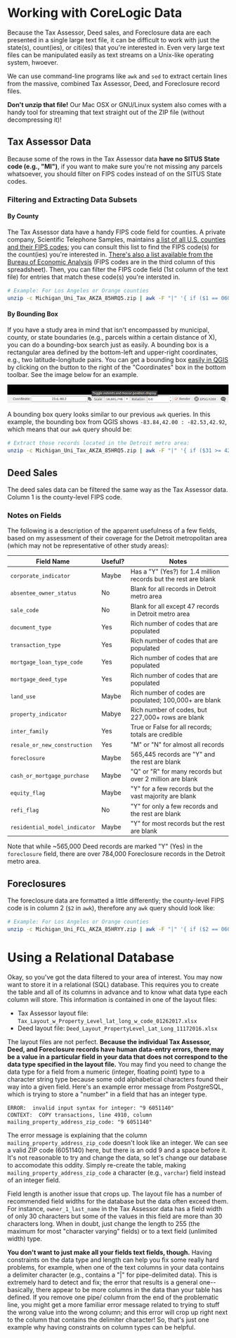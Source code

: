 # Working with CoreLogic Data

Because the Tax Assessor, Deed sales, and Foreclosure data are each presented in a single large text file, it can be difficult to work with just the state(s), count(ies), or citi(es) that you're interested in.
Even very large text files can be manipulated easily as text streams on a Unix-like operating system, hwoever.

We can use command-line programs like `awk` and `sed` to extract certain lines from the massive, combined Tax Assessor, Deed, and Foreclosure record files.

**Don't unzip that file!**
Our Mac OSX or GNU/Linux system also comes with a handy tool for streaming that text straight out of the ZIP file (without decompressing it)!

## Tax Assessor Data

Because some of the rows in the Tax Assessor data **have no SITUS State code (e.g., "MI")**, if you want to make sure you're not missing any parcels whatsoever, you should filter on FIPS codes instead of on the SITUS State codes.

### Filtering and Extracting Data Subsets

#### By County

The Tax Assessor data have a handy FIPS code field for counties.
A private company, Scientific Telephone Samples, maintains [a list of all U.S. counties and their FIPS codes](http://www.stssamples.com/county-fips.asp); you can consult this list to find the FIPS code(s) for the count(ies) you're interested in.
[There's also a list available from the Bureau of Economic Analysis](https://www.bea.gov/regional/docs/msalist.cfm) (FIPS codes are in the third column of this spreadsheet).
Then, you can filter the FIPS code field (1st column of the text file) for entries that match these code(s) you're intersted in.

```sh
# Example: For Los Angeles or Orange counties
unzip -c Michigan_Uni_Tax_AKZA_85HRQ5.zip | awk -F "|" '{ if ($1 == 06037 || $1 == 06059) print }' > filtered_sample.txt
```

#### By Bounding Box

If you have a study area in mind that isn't encompassed by municipal, county, or state boundaries (e.g., parcels within a certain distance of X), you can do a bounding-box search just as easily.
A bounding box is a rectangular area defined by the bottom-left and upper-right coordinates, e.g., two latitude-longitude pairs.
You can get a bounding box [easily in QGIS](http://www.qgis.org/en/site/) by clicking on the button to the right of the "Coordinates" box in the bottom toolbar.
See the image below for an example.

![](image_QGIS_extent.png)

A bounding box query looks similar to our previous `awk` queries.
In this example, the bounding box from QGIS shows `-83.84,42.00 : -82.53,42.92`, which means that our `awk` query should be:

```sh
# Extract those records located in the Detroit metro area:
unzip -c Michigan_Uni_Tax_AKZA_85HRQ5.zip | awk -F "|" '{ if ($31 >= 42 && $31 <= 42.92 && $32 >= -83.84 && $32 <= -82.53) print }' > filtered_sample.txt
```

## Deed Sales

The deed sales data can be filtered the same way as the Tax Assessor data.
Column 1 is the county-level FIPS code.

### Notes on Fields

The following is a description of the apparent usefulness of a few fields, based on my assessment of their coverage for the Detroit metropolitan area (which may not be representative of other study areas):

Field Name                   | Useful? | Notes
-----------------------------|---------|----------------------------------------------------------------
`corporate_indicator`        |   Maybe | Has a "Y" (Yes?) for 1.4 million records but the rest are blank
`absentee_owner_status`      |      No | Blank for all records in Detroit metro area
`sale_code`                  |      No | Blank for all except 47 records in Detroit metro area
`document_type`              |     Yes | Rich number of codes that are populated
`transaction_type`           |     Yes | Rich number of codes that are populated
`mortgage_loan_type_code`    |     Yes | Rich number of codes that are populated
`mortgage_deed_type`         |     Yes | Rich number of codes that are populated
`land_use`                   |   Maybe | Rich number of codes are populated; 100,000+ are blank
`property_indicator`         |   Mabye | Rich number of codes, but 227,000+ rows are blank
`inter_family`               |     Yes | True or False for all records; totals are credible
`resale_or_new_construction` |     Yes | "M" or "N" for almost all records
`foreclosure`                |   Maybe | 565,445 records are "Y" and the rest are blank
`cash_or_mortgage_purchase`  |   Maybe | "Q" or "R" for many records but over 2 million are blank
`equity_flag`                |   Maybe | "Y" for a few records but the vast majority are blank
`refi_flag`                  |      No | "Y" for only a few records and the rest are blank
`residential_model_indicator`|   Maybe | "Y" for most records but the rest are blank

Note that while ~565,000 Deed records are marked "Y" (Yes) in the `foreclosure` field, there are over 784,000 Foreclosure records in the Detroit metro area.

## Foreclosures

The foreclosure data are formatted a little differently; the county-level FIPS code is in column 2 (`$2` in `awk`), therefore any `awk` query should look like:

```sh
# Example: For Los Angeles or Orange counties
unzip -c Michigan_Uni_FCL_AKZA_85HRYY.zip | awk -F "|" '{ if ($2 == 06037 || $2 == 06059) print }' > filtered_sample.txt
```

# Using a Relational Database

Okay, so you've got the data filtered to your area of interest.
You may now want to store it in a relational (SQL) database.
This requires you to create the table and all of its columns in advance and to know what data type each column will store.
This information is contained in one of the layout files:

- Tax Assessor layout file: `Tax_Layout_w_Property_Level_lat_long_w_code_01262017.xlsx`
- Deed layout file: `Deed_Layout_PropertyLevel_Lat_Long_11172016.xlsx`

The layout files are not perfect.
**Because the individual Tax Assessor, Deed, and Foreclosure records have human data-entry errors, there may be a value in a particular field in your data that does not correspond to the data type specified in the layout file.**
You may find you need to change the data type for a field from a numeric (integer, floating point) type to a character string type because some odd alphabetical characters found their way into a given field.
Here's an example error message from PostgreSQL, which is trying to store a "number" in a field that has an integer type.

```
ERROR:  invalid input syntax for integer: "9 6051140"
CONTEXT:  COPY transactions, line 4910, column mailing_property_address_zip_code: "9 6051140"
```

The error message is explaining that the column `mailing_property_address_zip_code` doesn't look like an integer.
We can see a valid ZIP code (6051140) here, but there is an odd 9 and a space before it.
It's not reasonable to try and change the data, so let's change our database to accomodate this oddity.
Simply re-create the table, making `mailing_property_address_zip_code` a character (e.g., `varchar`) field instead of an integer field.

Field length is another issue that crops up.
The layout file has a number of recommended field widths for the database but the data often exceed them.
For instance, `owner_1_last_name` in the Tax Assessor data has a field width of only 30 characters but some of the values in this field are more than 30 characters long.
When in doubt, just change the length to 255 (the maximum for most "character varying" fields) or to a text field (unlimited width) type.

**You don't want to just make all your fields text fields, though.**
Having constraints on the data type and length can help you fix some really hard problems, for example, when one of the text columns in your data contains a delimiter character (e.g., contains a "|" for pipe-delimited data).
This is extremely hard to detect and fix; the error that results is a general one--basically, there appear to be more columns in the data than your table has defined.
If you remove one pipe/ column from the end of the problematic line, you might get a more familiar error message related to trying to stuff the wrong value into the wrong column; and this error will crop up right next to the column that contains the delimiter character!
So, that's just one example why having constraints on column types can be helpful.
